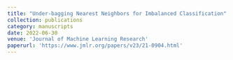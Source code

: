 ```yaml
---
title: "Under-bagging Nearest Neighbors for Imbalanced Classification"
collection: publications
category: manuscripts
date: 2022-06-30
venue: 'Journal of Machine Learning Research'
paperurl: 'https://www.jmlr.org/papers/v23/21-0904.html'
---
```

